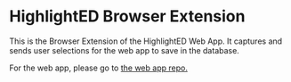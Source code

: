 # HighlightED Browser Extension

This is the Browser Extension of the HighlightED Web App. It captures and sends user selections for the web app to save in the database.

For the web app, please go to [the web app repo.](https://github.com/felipegontijo/highlighted)
